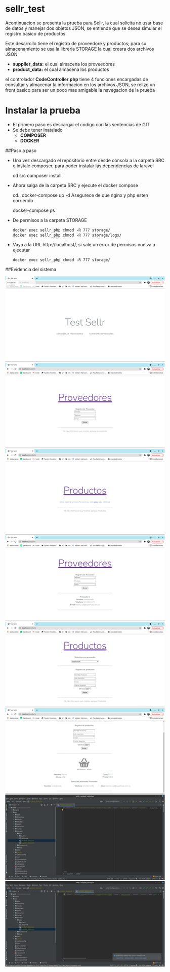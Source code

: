 # sellr_test
Acontinuacion se presenta la prueba para Sellr, la cual solicita no usar base de datos y manejar  dos objetos JSON, se entiende que se desea simular el registro basico de productos.

Este desarrollo tiene el registro de proveedore y productos; para su almacenamiento se usa la libreria STORAGE la cual creara dos archivos JSON

- **supplier_data:** el cual almacena los proveedores
- **product_data:** el cual almacena los productos

el controlador **CodeController.php** tiene 4 funciones encargadas de consultar y almacenar la informacion en los archivos JSON, se relizo un front basico para ser un poco mas amigable la navegacion de la prueba

# Instalar la prueba
- El primero paso es descargar el codigo con las sentencias de GIT
- Se debe tener inatalado 
  - **COMPOSER** 
  - **DOCKER**
  
##Paso a paso
- Una vez descargado el repositorio entre desde consola a la carpeta SRC e instale composer, para poder instalar las dependencias de laravel


    cd src
    composer install

- Ahora salga de la carpeta SRC y ejecute el docker compose      


    cd..
    docker-compose up -d
Asegurece de que  nginx y  php esten corriendo


    docker-compose ps
- De permisos a la carpeta STORAGE

      docker exec sellr_php chmod -R 777 storage/
      docker exec sellr_php chmod -R 777 storage/logs/
- Vaya a la URL http://localhost/, si sale un error de permisos vuelva a ejecutar

      docker exec sellr_php chmod -R 777 storage/
  
##Evidencia del sistema

![](https://raw.githubusercontent.com/Stivenson02/sellr_test/main/src/resources/img/Captura%20de%20pantalla%20de%202022-01-08%2022-10-26.png)
![](https://github.com/Stivenson02/sellr_test/blob/main/src/resources/img/Captura%20de%20pantalla%20de%202022-01-08%2022-11-45.png?raw=true)
![](https://github.com/Stivenson02/sellr_test/blob/main/src/resources/img/Captura%20de%20pantalla%20de%202022-01-08%2022-12-07.png?raw=true)
![](https://github.com/Stivenson02/sellr_test/blob/main/src/resources/img/Captura%20de%20pantalla%20de%202022-01-08%2022-12-37.png?raw=true)
![](https://github.com/Stivenson02/sellr_test/blob/main/src/resources/img/Captura%20de%20pantalla%20de%202022-01-08%2022-13-45.png?raw=true)
![](https://github.com/Stivenson02/sellr_test/blob/main/src/resources/img/Captura%20de%20pantalla%20de%202022-01-08%2022-14-16.png?raw=true)
![](https://github.com/Stivenson02/sellr_test/blob/main/src/resources/img/Captura%20de%20pantalla%20de%202022-01-08%2022-15-01.png?raw=true)
![](https://github.com/Stivenson02/sellr_test/blob/main/src/resources/img/Captura%20de%20pantalla%20de%202022-01-08%2022-15-23.png?raw=true)